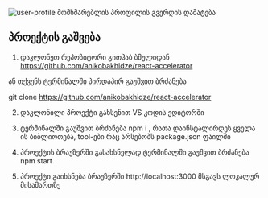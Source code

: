
![user-profile](https://github.com/anikobakhidze/react-accelerator/assets/80447919/6ddb0cad-d61f-4377-affd-3a4b844038ff)
მომხმარებლის პროფილის გვერდის  დამატება

## პროექტის გაშვება

1. დაკლონეთ რეპოზიტორი გითჰაბ ბმულიდან
   https://github.com/anikobakhidze/react-accelerator

ან თქვენს ტერმინალში პირდაპირ გაუშვით ბრძანება

git clone https://github.com/anikobakhidze/react-accelerator

2. დაკლონილი პროექტი გახსენით VS კოდის ედიტორში

3. ტერმინალში გაუშვით ბრძანება npm i , რათა დაინსტალირდეს ყველა ის ბიბლიოთება, tool-ები რაც არსებობს package.json ფაილში

4. პროექტის ბრაუზერში გასახსნელად ტერმინალში გაუშვით ბრძანება npm start

5. პროექტი გაიხსნება ბრაუზერში http://localhost:3000 მსგავს ლოკალურ მისამართზე
